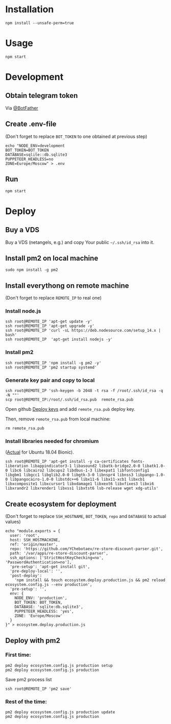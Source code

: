 # Installation

```shell
npm install --unsafe-perm=true
```

# Usage

```shell
npm start
```

# Development

## Obtain telegram token

Via [@BotFather](https://t.me/botfather)

## Create .env-file

(Don't forget to replace `BOT_TOKEN` to one obtained at previous step)

```shell
echo "NODE_ENV=development
BOT_TOKEN=BOT_TOKEN
DATABASE=sqlite::db.sqlite3
PUPPETEER_HEADLESS=no
ZONE=Europe/Moscow" > .env
```

## Run

```shell
npm start
```

# Deploy

## Buy a VDS

Buy a VDS (netangels, e.g.) and copy Your public `~/.ssh/id_rsa` into it.

## Install pm2 on local machine

```shell
sudo npm install -g pm2
```

## Install everythong on remote machine

(Don't forget to replace `REMOTE_IP` to real one)

### Install node.js

```shell
ssh root@REMOTE_IP 'apt-get update -y'
ssh root@REMOTE_IP 'apt-get upgrade -y'
ssh root@REMOTE_IP 'curl -sL https://deb.nodesource.com/setup_14.x | bash'
ssh root@REMOTE_IP  'apt-get install nodejs -y'
```

### Install pm2

```shell
ssh root@REMOTE_IP 'npm install -g pm2 -y'
ssh root@REMOTE_IP 'pm2 startup systemd'
```

### Generate key pair and copy to local

```shell
ssh root@REMOTE_IP 'ssh-keygen -b 2048 -t rsa -f /root/.ssh/id_rsa -q -N ""'
scp root@REMOTE_IP:/root/.ssh/id_rsa.pub  remote_rsa.pub
```

Open github [Deploy keys](https://github.com/YChebotaev/re-store-discount-parser/settings/keys) and add `remote_rsa.pub` deploy key.

Then, remove `remote_rsa.pub` from local machine:

```shell
rm remote_rsa.pub
```

### Install libraries needed for chromium

([Actual](https://github.com/puppeteer/puppeteer/blob/main/docs/troubleshooting.md#chrome-headless-doesnt-launch-on-unix) for Ubuntu 18.04 Bionic).

```shell
ssh root@REMOTE_IP 'apt-get install -y ca-certificates fonts-liberation libappindicator3-1 libasound2 libatk-bridge2.0-0 libatk1.0-0 libc6 libcairo2 libcups2 libdbus-1-3 libexpat1 libfontconfig1 libgbm1 libgcc1 libglib2.0-0 libgtk-3-0 libnspr4 libnss3 libpango-1.0-0 libpangocairo-1.0-0 libstdc++6 libx11-6 libx11-xcb1 libxcb1 libxcomposite1 libxcursor1 libxdamage1 libxext6 libxfixes3 libxi6 libxrandr2 libxrender1 libxss1 libxtst6 lsb-release wget xdg-utils'
```

## Create ecosystem for deployment

(Don't forget to replace `SSH_HOSTNAME`, `BOT_TOKEN`, `repo` and `DATABASE` to actual values)

```shell
echo "module.exports = {
  user: 'root',
  host: SSH_HOSTMACHINE,
  ref: 'origin/master',
  repo: 'https://github.com/YChebotaev/re-store-discount-parser.git',
  path: '/var/apps/re-store-discount-parser',
  ssh_options: ['StrictHostKeyChecking=no', 'PasswordAuthentication=no'],
  'pre-setup': 'apt-get install git',
  'pre-deploy-local': '',
  'post-deploy':
    'npm install && touch ecosystem.deploy.production.js && pm2 reload ecosystem.config.js --env production',
  'pre-setup': '',
  env: {
    NODE_ENV: 'production',
    BOT_TOKEN: BOT_TOKEN,
    DATABASE: 'sqlite:db.sqlite3',
    PUPPETEER_HEADLESS: 'yes',
    ZONE: 'Europe/Moscow'
  }
}" > ecosystem.deploy.production.js
```

## Deploy with pm2

### First time:

```shell
pm2 deploy ecosystem.config.js production setup
pm2 deploy ecosystem.config.js production
```

Save pm2 process list

```shell
ssh root@REMOTE_IP 'pm2 save'
```

### Rest of the time:

```shell
pm2 deploy ecosystem.config.js production update
pm2 deploy ecosystem.config.js production
```
